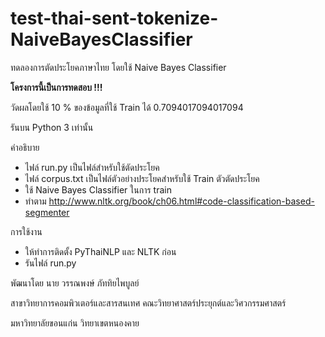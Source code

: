 # test-thai-sent-tokenize-NaiveBayesClassifier

ทดลองการตัดประโยคภาษาไทย โดยใช้ Naive Bayes Classifier

**โครงการนี้เป็นการทดสอบ !!!**

วัดผลโดยใช้ 10 % ของข้อมูลที่ใช้ Train ได้ 0.7094017094017094

รันบน Python 3 เท่านั้น

คำอธิบาย

- ไฟล์ run.py เป็นไฟล์สำหรับใช้ตัดประโยค
- ไฟล์ corpus.txt เป็นไฟล์ตัวอย่างประโยคสำหรับใช้ Train ตัวตัดประโยค
- ใช้  Naive Bayes Classifier ในการ train
- ทำตาม http://www.nltk.org/book/ch06.html#code-classification-based-segmenter

การใช้งาน

- ให้ทำการติดตั้ง PyThaiNLP และ NLTK ก่อน
- รันไฟล์ run.py

พัฒนาโดย นาย วรรณพงษ์  ภัททิยไพบูลย์

สาขาวิทยาการคอมพิวเตอร์และสารสนเทศ คณะวิทยาศาสตร์ประยุกต์และวิศวกรรมศาสตร์

มหาวิทยาลัยขอนแก่น วิทยาเขตหนองคาย